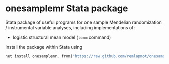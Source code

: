 # onesamplemr Stata package

Stata package of useful programs for one sample Mendelian randomization / instrumental variable 
analyses, including implementations of:

* logistic structural mean model (`lsmm` command)

Install the package within Stata using
``` stata
net install onesamplemr, from("https://raw.github.com/remlapmot/onesample-mr/master/") replace
```
